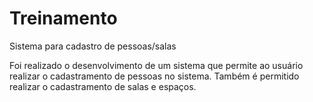 # Treinamento
Sistema para cadastro de pessoas/salas 

Foi realizado o desenvolvimento de um sistema que permite ao usuário realizar o cadastramento de pessoas no sistema. Também é permitido realizar o cadastramento de salas e espaços.
